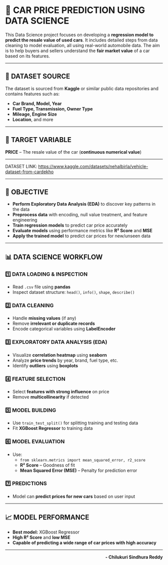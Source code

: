 # 🚗 **CAR PRICE PREDICTION USING DATA SCIENCE**

This Data Science project focuses on developing a **regression model to predict the resale value of used cars**. It includes detailed steps from data cleaning to model evaluation, all using real-world automobile data. The aim is to help buyers and sellers understand the **fair market value** of a car based on its features.

---

## 📌 **DATASET SOURCE**

The dataset is sourced from **Kaggle** or similar public data repositories and contains features such as:

- **Car Brand, Model, Year**
- **Fuel Type, Transmission, Owner Type**
- **Mileage, Engine Size**
- **Location**, and more

---

## 🎯 **TARGET VARIABLE**

**PRICE** – The resale value of the car (**continuous numerical value**)

---
DATASET LINK:
https://www.kaggle.com/datasets/nehalbirla/vehicle-dataset-from-cardekho

---

## 🎯 **OBJECTIVE**

- **Perform Exploratory Data Analysis (EDA)** to discover key patterns in the data
- **Preprocess data** with encoding, null value treatment, and feature engineering
- **Train regression models** to predict car price accurately
- **Evaluate models** using performance metrics like **R² Score** and **MSE**
- **Apply the trained model** to predict car prices for new/unseen data

---

## 📊 **DATA SCIENCE WORKFLOW**

### 1️⃣ **DATA LOADING & INSPECTION**
- Read `.csv` file using **pandas**
- Inspect dataset structure: `head()`, `info()`, `shape`, `describe()`

### 2️⃣ **DATA CLEANING**
- Handle **missing values** (if any)
- Remove **irrelevant or duplicate records**
- Encode categorical variables using **LabelEncoder**

### 3️⃣ **EXPLORATORY DATA ANALYSIS (EDA)**
- Visualize **correlation heatmap** using **seaborn**
- Analyze **price trends** by year, brand, fuel type, etc.
- Identify **outliers** using **boxplots**

### 4️⃣ **FEATURE SELECTION**
- Select **features with strong influence** on price
- Remove **multicollinearity** if detected

### 5️⃣ **MODEL BUILDING**
- Use `train_test_split()` for splitting training and testing data
- Fit **XGBoost Regressor** to training data

### 6️⃣ **MODEL EVALUATION**
- Use:
  - `from sklearn.metrics import mean_squared_error, r2_score`
  - **R² Score** – Goodness of fit
  - **Mean Squared Error (MSE)** – Penalty for prediction error

### 7️⃣ **PREDICTIONS**
- Model can **predict prices for new cars** based on user input

---

## 📈 **MODEL PERFORMANCE**

- **Best model:** XGBoost Regressor
- **High R² Score** and **low MSE**
- **Capable of predicting a wide range of car prices with high accuracy**

---

<div align="right"><b>- Chilukuri Sindhura Reddy</b></div>
